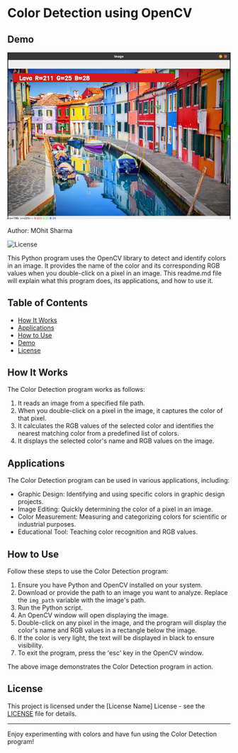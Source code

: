# Color Detection using OpenCV

## Demo

![Demo Image](demo.png)


Author: MOhit Sharma

![License](https://img.shields.io/badge/License-[MIT]-[Color].svg)

This Python program uses the OpenCV library to detect and identify colors in an image. It provides the name of the color and its corresponding RGB values when you double-click on a pixel in an image. This readme.md file will explain what this program does, its applications, and how to use it.

## Table of Contents
- [How It Works](#how-it-works)
- [Applications](#applications)
- [How to Use](#how-to-use)
- [Demo](#demo)
- [License](#license)

## How It Works

The Color Detection program works as follows:
1. It reads an image from a specified file path.
2. When you double-click on a pixel in the image, it captures the color of that pixel.
3. It calculates the RGB values of the selected color and identifies the nearest matching color from a predefined list of colors.
4. It displays the selected color's name and RGB values on the image.

## Applications

The Color Detection program can be used in various applications, including:
- Graphic Design: Identifying and using specific colors in graphic design projects.
- Image Editing: Quickly determining the color of a pixel in an image.
- Color Measurement: Measuring and categorizing colors for scientific or industrial purposes.
- Educational Tool: Teaching color recognition and RGB values.

## How to Use

Follow these steps to use the Color Detection program:
1. Ensure you have Python and OpenCV installed on your system.
2. Download or provide the path to an image you want to analyze. Replace the `img_path` variable with the image's path.
3. Run the Python script.
4. An OpenCV window will open displaying the image.
5. Double-click on any pixel in the image, and the program will display the color's name and RGB values in a rectangle below the image.
6. If the color is very light, the text will be displayed in black to ensure visibility.
7. To exit the program, press the 'esc' key in the OpenCV window.



The above image demonstrates the Color Detection program in action.

## License

This project is licensed under the [License Name] License - see the [LICENSE](LICENSE) file for details.

---

Enjoy experimenting with colors and have fun using the Color Detection program!
